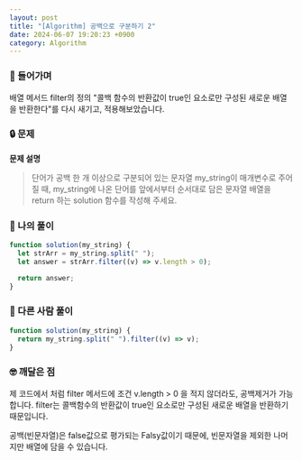 ```yaml
---
layout: post
title: "[Algorithm] 공백으로 구분하기 2"
date: 2024-06-07 19:20:23 +0900
category: Algorithm
---
```


### 📖 들어가며

배열 메서드 filter의 정의 "콜백 함수의 반환값이 true인 요소로만 구성된 새로운 배열을 반환한다"를 다시 새기고, 적용해보았습니다.

### 🔒 문제

**문제 설명**

> 단어가 공백 한 개 이상으로 구분되어 있는 문자열 my_string이 매개변수로 주어질 때, my_string에 나온 단어를 앞에서부터 순서대로 담은 문자열 배열을 return 하는 solution 함수를 작성해 주세요.

### 🔑 나의 풀이

>

```javascript
function solution(my_string) {
  let strArr = my_string.split(" ");
  let answer = strArr.filter((v) => v.length > 0);

  return answer;
}
```

### 🔎 다른 사람 풀이

>

```javascript
function solution(my_string) {
  return my_string.split(" ").filter((v) => v);
}
```

### 🤓 깨달은 점

제 코드에서 처럼 filter 메서드에 조건 v.length > 0 을 적지 않더라도, 공백제거가 가능합니다.
filter는 콜백함수의 반환값이 true인 요소로만 구성된 새로운 배열을 반환하기 때문입니다.

공백(빈문자열)은 false값으로 평가되는 Falsy값이기 때문에, 빈문자열을 제외한 나머지만 배열에 담을 수 있습니다.
